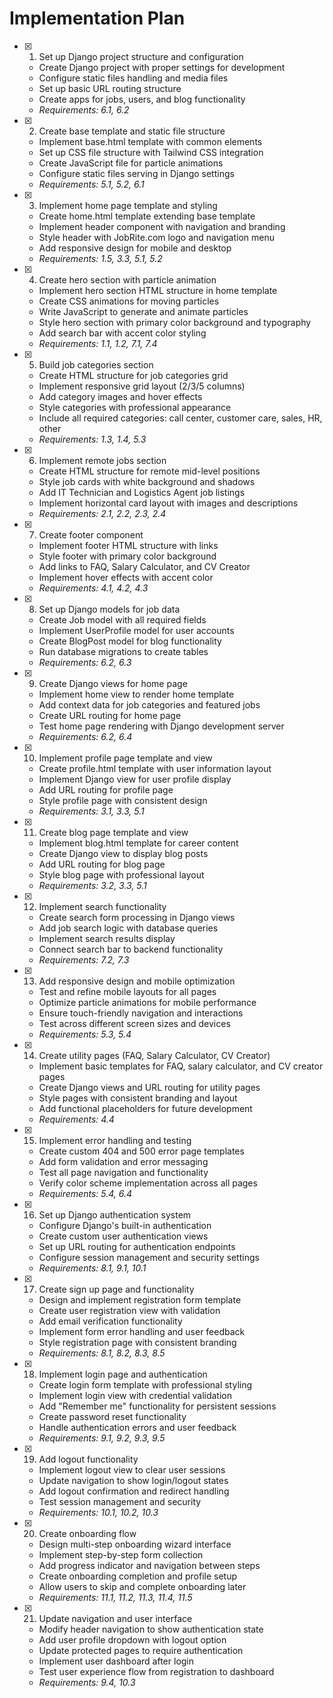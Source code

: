 # Implementation Plan

- [x] 1. Set up Django project structure and configuration

  - Create Django project with proper settings for development
  - Configure static files handling and media files
  - Set up basic URL routing structure
  - Create apps for jobs, users, and blog functionality
  - _Requirements: 6.1, 6.2_

- [x] 2. Create base template and static file structure

  - Implement base.html template with common elements
  - Set up CSS file structure with Tailwind CSS integration
  - Create JavaScript file for particle animations
  - Configure static files serving in Django settings
  - _Requirements: 5.1, 5.2, 6.1_

- [x] 3. Implement home page template and styling

  - Create home.html template extending base template
  - Implement header component with navigation and branding
  - Style header with JobRite.com logo and navigation menu
  - Add responsive design for mobile and desktop
  - _Requirements: 1.5, 3.3, 5.1, 5.2_

- [x] 4. Create hero section with particle animation

  - Implement hero section HTML structure in home template
  - Create CSS animations for moving particles
  - Write JavaScript to generate and animate particles
  - Style hero section with primary color background and typography
  - Add search bar with accent color styling
  - _Requirements: 1.1, 1.2, 7.1, 7.4_

- [x] 5. Build job categories section

  - Create HTML structure for job categories grid
  - Implement responsive grid layout (2/3/5 columns)
  - Add category images and hover effects
  - Style categories with professional appearance
  - Include all required categories: call center, customer care, sales, HR, other
  - _Requirements: 1.3, 1.4, 5.3_

- [x] 6. Implement remote jobs section

  - Create HTML structure for remote mid-level positions
  - Style job cards with white background and shadows
  - Add IT Technician and Logistics Agent job listings
  - Implement horizontal card layout with images and descriptions
  - _Requirements: 2.1, 2.2, 2.3, 2.4_

- [x] 7. Create footer component

  - Implement footer HTML structure with links
  - Style footer with primary color background
  - Add links to FAQ, Salary Calculator, and CV Creator
  - Implement hover effects with accent color
  - _Requirements: 4.1, 4.2, 4.3_

- [x] 8. Set up Django models for job data

  - Create Job model with all required fields
  - Implement UserProfile model for user accounts
  - Create BlogPost model for blog functionality
  - Run database migrations to create tables
  - _Requirements: 6.2, 6.3_

- [x] 9. Create Django views for home page

  - Implement home view to render home template
  - Add context data for job categories and featured jobs
  - Create URL routing for home page
  - Test home page rendering with Django development server
  - _Requirements: 6.2, 6.4_

- [x] 10. Implement profile page template and view

  - Create profile.html template with user information layout
  - Implement Django view for user profile display
  - Add URL routing for profile page
  - Style profile page with consistent design
  - _Requirements: 3.1, 3.3, 5.1_

- [x] 11. Create blog page template and view

  - Implement blog.html template for career content
  - Create Django view to display blog posts
  - Add URL routing for blog page
  - Style blog page with professional layout
  - _Requirements: 3.2, 3.3, 5.1_

- [x] 12. Implement search functionality

  - Create search form processing in Django views
  - Add job search logic with database queries
  - Implement search results display
  - Connect search bar to backend functionality
  - _Requirements: 7.2, 7.3_

- [x] 13. Add responsive design and mobile optimization

  - Test and refine mobile layouts for all pages
  - Optimize particle animations for mobile performance
  - Ensure touch-friendly navigation and interactions
  - Test across different screen sizes and devices
  - _Requirements: 5.3, 5.4_

- [x] 14. Create utility pages (FAQ, Salary Calculator, CV Creator)

  - Implement basic templates for FAQ, salary calculator, and CV creator pages
  - Create Django views and URL routing for utility pages
  - Style pages with consistent branding and layout
  - Add functional placeholders for future development
  - _Requirements: 4.4_

- [x] 15. Implement error handling and testing
  - Create custom 404 and 500 error page templates
  - Add form validation and error messaging
  - Test all page navigation and functionality
  - Verify color scheme implementation across all pages
  - _Requirements: 5.4, 6.4_

- [x] 16. Set up Django authentication system
  - Configure Django's built-in authentication
  - Create custom user authentication views
  - Set up URL routing for authentication endpoints
  - Configure session management and security settings
  - _Requirements: 8.1, 9.1, 10.1_

- [x] 17. Create sign up page and functionality
  - Design and implement registration form template
  - Create user registration view with validation
  - Add email verification functionality
  - Implement form error handling and user feedback
  - Style registration page with consistent branding
  - _Requirements: 8.1, 8.2, 8.3, 8.5_

- [x] 18. Implement login page and authentication
  - Create login form template with professional styling
  - Implement login view with credential validation
  - Add "Remember me" functionality for persistent sessions
  - Create password reset functionality
  - Handle authentication errors and user feedback
  - _Requirements: 9.1, 9.2, 9.3, 9.5_

- [x] 19. Add logout functionality
  - Implement logout view to clear user sessions
  - Update navigation to show login/logout states
  - Add logout confirmation and redirect handling
  - Test session management and security
  - _Requirements: 10.1, 10.2, 10.3_

- [x] 20. Create onboarding flow
  - Design multi-step onboarding wizard interface
  - Implement step-by-step form collection
  - Add progress indicator and navigation between steps
  - Create onboarding completion and profile setup
  - Allow users to skip and complete onboarding later
  - _Requirements: 11.1, 11.2, 11.3, 11.4, 11.5_

- [x] 21. Update navigation and user interface
  - Modify header navigation to show authentication state
  - Add user profile dropdown with logout option
  - Update protected pages to require authentication
  - Implement user dashboard after login
  - Test user experience flow from registration to dashboard
  - _Requirements: 9.4, 10.3_
